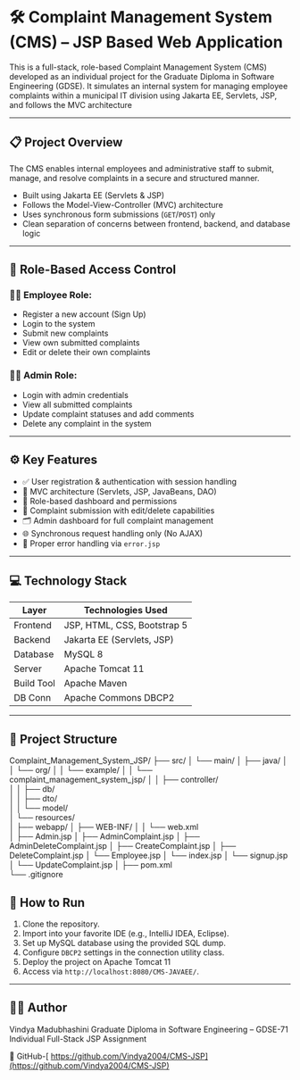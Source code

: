 # 🛠️ Complaint Management System (CMS) – JSP Based Web Application

This is a full-stack, role-based Complaint Management System (CMS) developed as an individual project for the Graduate Diploma in Software Engineering (GDSE). It simulates an internal system for managing employee complaints within a municipal IT division using Jakarta EE, Servlets, JSP, and follows the MVC architecture

---

## 📋 Project Overview

The CMS enables internal employees and administrative staff to submit, manage, and resolve complaints in a secure and structured manner.

- Built using Jakarta EE (Servlets & JSP)
- Follows the Model-View-Controller (MVC) architecture
- Uses synchronous form submissions (`GET`/`POST`) only
- Clean separation of concerns between frontend, backend, and database logic

---

## 🔐 Role-Based Access Control

### 👨‍💼 Employee Role:
- Register a new account (Sign Up)
- Login to the system
- Submit new complaints
- View own submitted complaints
- Edit or delete their own complaints

### 👨‍💻 Admin Role:
- Login with admin credentials
- View all submitted complaints
- Update complaint statuses and add comments
- Delete any complaint in the system

---

## ⚙️ Key Features

- ✅ User registration & authentication with session handling
- 🧠 MVC architecture (Servlets, JSP, JavaBeans, DAO)
- 🔐 Role-based dashboard and permissions
- 📝 Complaint submission with edit/delete capabilities
- 🗂️ Admin dashboard for full complaint management
- 🌐 Synchronous request handling only (No AJAX)
- 📛 Proper error handling via `error.jsp`

---

## 💻 Technology Stack

| Layer       | Technologies Used                    |
|------------- |-------------------------------------	|
| Frontend    | JSP, HTML, CSS, Bootstrap 5 |
| Backend     | Jakarta EE (Servlets, JSP)      |
| Database    | MySQL 8                                 |
| Server         | Apache Tomcat 11                   |
| Build Tool    | Apache Maven                         |
| DB Conn     | Apache Commons DBCP2     |

---

## 📁 Project Structure

Complaint_Management_System_JSP/
├── src/
│   └── main/
│       ├── java/
│       │   └── org/
│       │    └── example/
│       │     └── complaint_management_system_jsp/
│       │      ├── controller/        
│       │      ├── db/                
│       │      ├── dto/                
│       │      └── model/             
│       └── resources/     
│
├── webapp/
│   ├── WEB-INF/
│   │   └── web.xml         
│   ├── Admin.jsp
│   ├── AdminComplaint.jsp
│   ├── AdminDeleteComplaint.jsp
│   ├── CreateComplaint.jsp
│   ├── DeleteComplaint.jsp
│   └── Employee.jsp
│   └── index.jsp
│     └── signup.jsp
│     └── UpdateComplaint.jsp
│
├── pom.xml                  
└── .gitignore

## 🚀 How to Run

1. Clone the repository.
2. Import into your favorite IDE (e.g., IntelliJ IDEA, Eclipse).
3. Set up MySQL database using the provided SQL dump.
4. Configure `DBCP2` settings in the connection utility class.
5. Deploy the project on Apache Tomcat 11
6. Access via `http://localhost:8080/CMS-JAVAEE/`.

---

## 🧑‍💻 Author

Vindya Madubhashini 
Graduate Diploma in Software Engineering – GDSE-71  
Individual Full-Stack JSP Assignment

🔗 GitHub-[ https://github.com/Vindya2004/CMS-JSP](https://github.com/Vindya2004/CMS-JSP)
